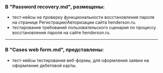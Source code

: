  ### В "Password recovery.md", размещены:  
 - тест-кейсы на проверку функциональности восстановления пароля на странице Регистрации/Авторизации сайта henderson.ru.
 - тестирование требований пользовательского сценария по процессу восстановления пароля на сайте henderson.ru.

---


### В "Сases web form.md", представлены:  
- тест-кейсы тестирования веб-формы, для оформления заявки на оформление дебетовой карты.  
  
